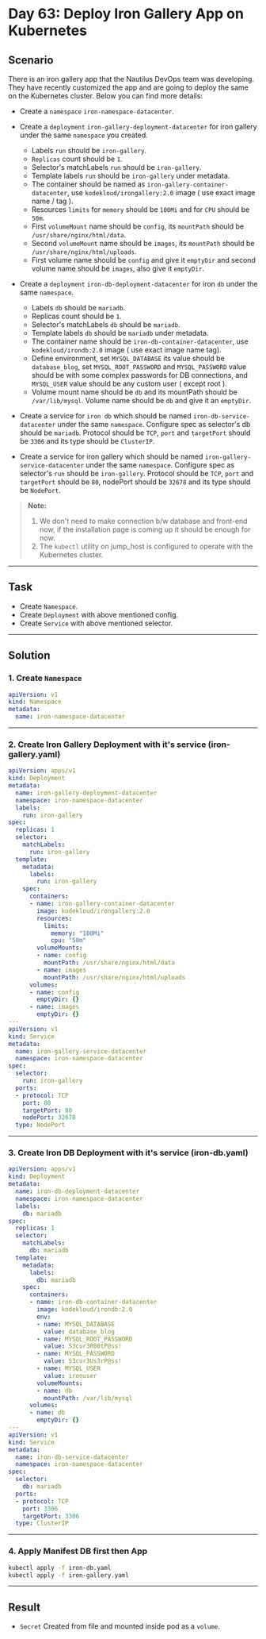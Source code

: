 # Day 63: Deploy Iron Gallery App on Kubernetes

## Scenario

There is an iron gallery app that the Nautilus DevOps team was developing. They have recently customized the app and are going to deploy the same on the Kubernetes cluster. Below you can find more details:

- Create a `namespace` `iron-namespace-datacenter`.
- Create a `deployment` `iron-gallery-deployment-datacenter` for iron gallery under the same `namespace` you created.
   - Labels `run` should be `iron-gallery`.
   - `Replicas` count should be `1`.
   - Selector's matchLabels `run` should be `iron-gallery`.
   - Template labels `run` should be `iron-gallery` under metadata.
   - The container should be named as `iron-gallery-container-datacenter`, use `kodekloud/irongallery:2.0` image ( use exact image name / tag ).
   - Resources `limits` for `memory` should be `100Mi` and for `CPU` should be `50m`.
   - First `volumeMount` name should be `config`, its `mountPath` should be `/usr/share/nginx/html/data`.
   - Second `volumeMount` name should be `images`, its `mountPath` should be `/usr/share/nginx/html/uploads`.
   - First volume name should be `config` and give it `emptyDir` and second volume name should be `images`, also give it `emptyDir`.

-  Create a `deployment` `iron-db-deployment-datacenter` for iron `db` under the same `namespace`.
    - Labels `db` should be `mariadb`.
    - Replicas count should be `1`.
    - Selector's matchLabels `db` should be `mariadb`.
    - Template labels `db` should be `mariadb` under metadata.
    - The container name should be `iron-db-container-datacenter`, use `kodekloud/irondb:2.0` image ( use exact image name tag).
    - Define environment, set `MYSQL_DATABASE` its value should be `database_blog`, set `MYSQL_ROOT_PASSWORD` and `MYSQL_PASSWORD` value should be with some complex passwords for DB connections, and `MYSQL_USER` value should be any custom user ( except root ).
    - Volume mount name should be `db` and its mountPath should be `/var/lib/mysql`. Volume name should be `db` and give it an `emptyDir`.

  - Create a service for `iron db` which should be named `iron-db-service-datacenter` under the same `namespace`. Configure spec as selector's db should be `mariadb`. Protocol should be `TCP`, `port` and `targetPort` should be `3306` and its type should be `ClusterIP`.
  - Create a service for iron gallery which should be named `iron-gallery-service-datacenter` under the same `namespace`. Configure spec as selector's `run` should be `iron-gallery`. Protocol should be `TCP`, `port` and `targetPort` should be `80`, nodePort should be `32678` and its type should be `NodePort`.
  
  > **Note:**
  > 1. We don't need to make connection b/w database and front-end now, if the installation page is coming up it should be enough for now.
  > 2. The `kubectl` utility on jump_host is configured to operate with the Kubernetes cluster.

---

## Task

- Create `Namespace`.
- Create `Deployment` with above mentioned config.
- Create  `Service` with above mentioned selector.


---

## Solution

### 1. Create `Namespace`

```yaml
apiVersion: v1
kind: Namespace
metadata:
  name: iron-namespace-datacenter

```
---


### 2. Create Iron Gallery Deployment with it's service (iron-gallery.yaml)
```yaml
apiVersion: apps/v1
kind: Deployment
metadata:
  name: iron-gallery-deployment-datacenter
  namespace: iron-namespace-datacenter
  labels:
    run: iron-gallery
spec:
  replicas: 1
  selector:
    matchLabels:
      run: iron-gallery
  template:
    metadata:
      labels:
        run: iron-gallery
    spec:
      containers:
      - name: iron-gallery-container-datacenter
        image: kodekloud/irongallery:2.0
        resources:
          limits:
            memory: "100Mi"
            cpu: "50m"
        volumeMounts:
        - name: config
          mountPath: /usr/share/nginx/html/data
        - name: images
          mountPath: /usr/share/nginx/html/uploads
      volumes:
      - name: config
        emptyDir: {}
      - name: images
        emptyDir: {}
---
apiVersion: v1
kind: Service
metadata:
  name: iron-gallery-service-datacenter
  namespace: iron-namespace-datacenter
spec:
  selector:
    run: iron-gallery
  ports:
  - protocol: TCP
    port: 80
    targetPort: 80
    nodePort: 32678
  type: NodePort

```
---

### 3. Create Iron DB Deployment with it's service (iron-db.yaml)
```yaml
apiVersion: apps/v1
kind: Deployment
metadata:
  name: iron-db-deployment-datacenter
  namespace: iron-namespace-datacenter
  labels:
    db: mariadb
spec:
  replicas: 1
  selector:
    matchLabels:
      db: mariadb
  template:
    metadata:
      labels:
        db: mariadb
    spec:
      containers:
      - name: iron-db-container-datacenter
        image: kodekloud/irondb:2.0
        env:
        - name: MYSQL_DATABASE
          value: database_blog
        - name: MYSQL_ROOT_PASSWORD
          value: S3cur3R00tP@ss!
        - name: MYSQL_PASSWORD
          value: S3cur3Us3rP@ss!
        - name: MYSQL_USER
          value: ironuser
        volumeMounts:
        - name: db
          mountPath: /var/lib/mysql
      volumes:
      - name: db
        emptyDir: {}
---
apiVersion: v1
kind: Service
metadata:
  name: iron-db-service-datacenter
  namespace: iron-namespace-datacenter
spec:
  selector:
    db: mariadb
  ports:
  - protocol: TCP
    port: 3306
    targetPort: 3306
  type: ClusterIP


```
---


### 4. Apply Manifest DB first then App

```bash
kubectl apply -f iron-db.yaml
kubectl apply -f iron-gallery.yaml

```
---

## Result

- `Secret` Created from file and mounted inside pod as a `volume`. 
